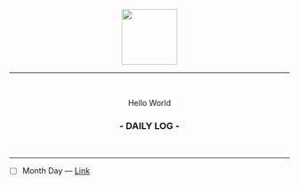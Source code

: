 <div align="center">
  <img src="https://culturenojhome.files.wordpress.com/2019/04/earth-icon.gif" width="100" height="100" />
  
  <hr height="0.5px" />
  
  <br/>
  <p> Hello World </p>
  <h3> - DAILY LOG - </h3>
  <br/>
</div>

<hr/>


- [ ] Month Day — [Link](https://github.com/JessicaDosseh/Hello_World/edit/main/README.md)
